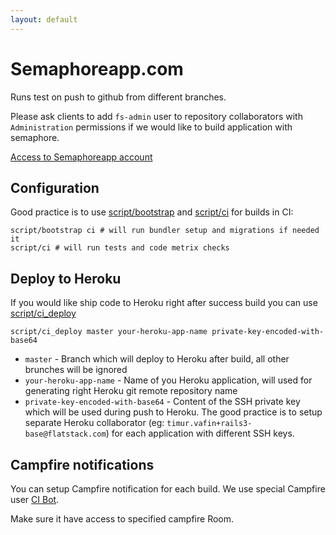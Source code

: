 ```yaml
---
layout: default
---
```


# Semaphoreapp.com


Runs test on push to github from different branches.

Please ask clients to add `fs-admin` user to repository collaborators with `Administration` permissions
if we would like to build application with semaphore.

[Access to Semaphoreapp account](https://flatstack.basecamphq.com/W5010754)

## Configuration

Good practice is to use [script/bootstrap](https://github.com/fs/rails3-base/blob/develop/script/bootstrap) and  [script/ci](https://github.com/fs/rails3-base/blob/develop/script/ci) for builds in CI:

    script/bootstrap ci # will run bundler setup and migrations if needed it
    script/ci # will run tests and code metrix checks

## Deploy to Heroku

If you would like ship code to Heroku right after success build you can use [script/ci_deploy](https://github.com/fs/rails3-base/blob/develop/script/ci_deploy)

    script/ci_deploy master your-heroku-app-name private-key-encoded-with-base64
    
* `master` - Branch which will deploy to Heroku after build, all other brunches will be ignored
* `your-heroku-app-name` - Name of you Heroku application, will used for generating right Heroku git remote repository name
* `private-key-encoded-with-base64` - Content of the SSH private key which will be used during push to Heroku.
   The good practice is to setup separate Heroku collaborator (eg: `timur.vafin+rails3-base@flatstack.com`) for each application with different SSH keys.

## Campfire notifications

You can setup Campfire notification for each build.
We use special Campfire user [CI Bot](https://flatstack.basecamphq.com/W5050260).

Make sure it have access to specified campfire Room.
